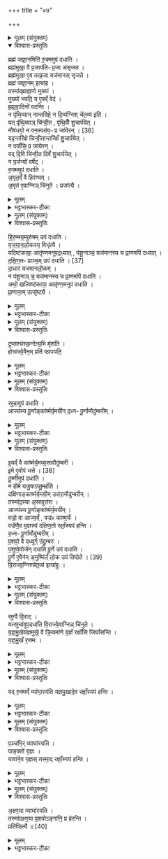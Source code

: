 +++
title = "०७"

+++

<details><summary>मूलम् (संयुक्तम्)</summary>

ब्रह्म॑ जज्ञा॒नमिति॑ रु॒क्ममुप॑ दधाति॒ ब्रह्म॑मुखा॒ वै प्र॒जाप॑तिᳶ प्र॒जा अ॑सृजत॒ ब्रह्म॑मुखा ए॒व तत्प्र॒जा यज॑मानस्सृजते॒ ब्रह्म॑ जज्ञा॒नमित्या॑ह॒ तस्मा॑द्ब्राह्म॒णो मुख्यो॒ मुख्यो॑ भवति॒ य ए॒वव्ँ वेद॑ ब्रह्मवा॒दिनो॑ वदन्ति॒ न पृ॑थि॒व्यान्नान्तरि॑क्षे॒ न दि॒व्य॑ग्निश्चे॑त॒व्य॑ इति॒ यत्पृ॑थि॒व्याञ्चि॑न्वी॒त पृ॑थि॒वीँ शु॒चार्प॑ये॒न्नौष॑धयो॒ न वन॒स्पत॑यः [36]  
प्र जा॑येर॒न्यद॒न्तरि॑क्षे चिन्वी॒तान्तरि॑क्षँ शु॒चार्प॑ये॒न्न वयाँ॑सि॒ प्र जा॑येर॒न्यद्दि॒वि चि॑न्वी॒त दिवँ॑ शु॒चार्प॑ये॒न्न प॒र्जन्यो॑ वर्षेद्रु॒क्ममुप॑ दधात्य॒मृत॒व्ँ वै हिर॑ण्यम॒मृत॑ ए॒वाग्निञ्चि॑नुते॒ प्रजा॑त्यै
</details>

<details open><summary>विश्वास-प्रस्तुतिः</summary>

ब्रह्म॑ जज्ञा॒नमिति॑ रु॒क्ममुप॑ दधाति ।  
ब्रह्म॑मुखा॒ वै प्र॒जाप॑तिᳶ प्र॒जा अ॑सृजत ।  
ब्रह्म॑मुखा ए॒व तत्प्र॒जा यज॑मानस् सृजते ।  
ब्रह्म॑ जज्ञा॒नम् इत्या॑ह ।  
तस्मा॑द्ब्राह्म॒णो मुख्यः॑ ।  
मुख्यो॑ भवति॒ य ए॒वव्ँ वेद॑ ।  
ब्र॒ह्म॒वा॒दिनो॑ वदन्ति ।  
न पृ॑थि॒व्यान् नान्तरि॑क्षे॒  न दि॒व्य॑ग्निश् चे॑त॒व्य॑ इति॑ ।   
यत् पृ॑थि॒व्याञ् चि॑न्वी॒त , पृ॑थि॒वीँ शु॒चार्प॑येत् ।   
नौष॑धयो॒ न वन॒स्पत॑य॒ᳶ प्र जा॑येरन् । [36]  
यद॒न्तरि॑क्षे चिन्वी॒तान्तरि॑क्षँ शु॒चार्प॑येत् ।   
न वयाँ॑सि॒ प्र जा॑येरन् ।  
यद् दि॒वि चि॑न्वी॒त दिवँ॑ शु॒चार्प॑येत् ।   
न प॒र्जन्यो॑ वर्षेद् ।  
रु॒क्ममुप॑ दधाति ।   
अ॒मृत॒व्ँ वै हिर॑ण्यम् ।  
अ॒मृत॑ ए॒वाग्निञ् चि॑नुते ।  प्रजा॑त्यै ।  
</details>

<details><summary>मूलम्</summary>

ब्रह्म॑ जज्ञा॒नमिति॑ रु॒क्ममुप॑ दधाति ।  
ब्रह्म॑मुखा॒ वै प्र॒जाप॑तिᳶ प्र॒जा अ॑सृजत ।  
ब्रह्म॑मुखा ए॒व तत्प्र॒जा यज॑मानस् सृजते ।  
ब्रह्म॑ जज्ञा॒नम् इत्या॑ह ।  
तस्मा॑द्ब्राह्म॒णो मुख्यः॑ ।  
मुख्यो॑ भवति॒ य ए॒वव्ँ वेद॑ ।  
ब्र॒ह्म॒वा॒दिनो॑ वदन्ति ।  
न पृ॑थि॒व्यान् नान्तरि॑क्षे॒  न दि॒व्य॑ग्निश् चे॑त॒व्य॑ इति॑ ।   
यत् पृ॑थि॒व्याञ् चि॑न्वी॒त , पृ॑थि॒वीँ शु॒चार्प॑येत् ।   
नौष॑धयो॒ न वन॒स्पत॑य॒ᳶ प्र जा॑येरन् । [36]  
यद॒न्तरि॑क्षे चिन्वी॒तान्तरि॑क्षँ शु॒चार्प॑येत् ।   
न वयाँ॑सि॒ प्र जा॑येरन् ।  
यद् दि॒वि चि॑न्वी॒त दिवँ॑ शु॒चार्प॑येत् ।   
न प॒र्जन्यो॑ वर्षेद् ।  
रु॒क्ममुप॑ दधाति ।   
अ॒मृत॒व्ँ वै हिर॑ण्यम् ।  
अ॒मृत॑ ए॒वाग्निञ् चि॑नुते ।  प्रजा॑त्यै ।  
</details>

<details><summary>भट्टभास्कर-टीका</summary>

1ब्रह्म जज्ञानमित्यादि ॥ उत्तरवेद्यां पूष्करपर्णेषूत्तरं रुक्ममुपदधाति । ब्रह्ममुखा वा इत्यादि ब्राह्मणम् । प्रथमजाभिधानेन रुक्माभिधानात् ब्रह्मप्राथम्यं प्रजानां प्राधान्यं च ब्राह्मणस्य ॥
</details>

<details><summary>मूलम् (संयुक्तम्)</summary>

हिर॒ण्मय॒म्पुरु॑ष॒मुप॑ दधाति यजमानलो॒कस्य॒ विधृ॑त्यै॒ यदिष्ट॑काया॒ आतृ॑ण्णमनूपद॒ध्यात्प॑शू॒नाञ्च॒ यज॑मानस्य च प्रा॒णमपि॑ दध्याद्दक्षिण॒तः [37]  
प्राञ्च॒मुप॑ दधाति दा॒धार॑ यजमानलो॒कन्न प॑शू॒नाञ्च॒ यज॑मानस्य च प्रा॒णमपि॑ दधा॒त्यथो॒ खल्विष्ट॑काया॒ आतृ॑ण्ण॒मनूप॑ दधाति प्रा॒णाना॒मुत्सृ॑ष्ट्यै
</details>

<details open><summary>विश्वास-प्रस्तुतिः</summary>

हि॒र॒ण्मय॒म्पुरु॑षम् उप॑ दधाति ।  
य॒ज॒मा॒न॒लो॒कस्य॒ विधृ॑त्यै ।  
यदिष्ट॑काया॒ आतृ॑ण्णमनूपद॒ध्यात् , प॑शू॒नाञ्च॒ यज॑मानस्य च प्रा॒णमपि॑ दध्यात् ।   
द॒क्षि॒ण॒तᳶ प्राञ्च॒म् उप॑ दधाति । [37]   
दा॒धार॑ यजमानलो॒कम् ।  
न प॑शू॒नाञ् च॒ यज॑मानस्य च प्रा॒णमपि॑ दधाति ।   
अथो॒ खल्विष्ट॑काया॒ आतृ॑ण्ण॒मनूप॑ दधाति ।   
प्रा॒णाना॒म् उत्सृ॑ष्ट्यै ।  
</details>

<details><summary>मूलम्</summary>

हि॒र॒ण्मय॒म्पुरु॑षम् उप॑ दधाति ।  
य॒ज॒मा॒न॒लो॒कस्य॒ विधृ॑त्यै ।  
यदिष्ट॑काया॒ आतृ॑ण्णमनूपद॒ध्यात् , प॑शू॒नाञ्च॒ यज॑मानस्य च प्रा॒णमपि॑ दध्यात् ।   
द॒क्षि॒ण॒तᳶ प्राञ्च॒म् उप॑ दधाति । [37]   
दा॒धार॑ यजमानलो॒कम् ।  
न प॑शू॒नाञ् च॒ यज॑मानस्य च प्रा॒णमपि॑ दधाति ।   
अथो॒ खल्विष्ट॑काया॒ आतृ॑ण्ण॒मनूप॑ दधाति ।   
प्रा॒णाना॒म् उत्सृ॑ष्ट्यै ।  
</details>

<details><summary>भट्टभास्कर-टीका</summary>

2हिरण्मयमिति ॥ दक्षिणतः प्राञ्चं 'हिरण्यगर्भः' इत्यनेन आतृण्णं छिद्रं अपिदध्यात् नाशयेत् । दाधारेति । छान्दसो लिट्, धारयति । तुजादित्वादभ्यासस्य दीर्घत्वम् । अथो अपि च खल्विति पक्षान्तरम् । लक्षणे अनोः कर्मप्रवचनीयत्वम् ॥
</details>

<details><summary>मूलम् (संयुक्तम्)</summary>

द्र॒प्सश्च॑स्क॒न्देत्य॒भि मृ॑शति॒ होत्रा॑स्वे॒वैन॒म्प्रति॑ ष्ठापयति॒
</details>

<details open><summary>विश्वास-प्रस्तुतिः</summary>

द्र॒प्सश्च॑स्क॒न्देत्य॒भि मृ॑शति ।   
होत्रा॑स्वे॒वैन॒म् प्रति॑ ष्ठापयति॒
</details>

<details><summary>मूलम्</summary>

द्र॒प्सश्च॑स्क॒न्देत्य॒भि मृ॑शति ।   
होत्रा॑स्वे॒वैन॒म् प्रति॑ ष्ठापयति॒
</details>

<details><summary>भट्टभास्कर-टीका</summary>

3अभि मृशतीति ॥ पुरुषं हिरण्मयम् । होत्रास्विति 'अनु सप्त होत्राः' इति लिङ्गात् ॥
</details>

<details><summary>मूलम् (संयुक्तम्)</summary>

स्रुचा॒वुप॑ दधा॒त्याज्य॑स्य पू॒र्णाङ्का॑र्ष्मर्य॒मयी॑न्द॒ध्नᳶ पू॒र्णामौदु॑म्बरीम्
</details>

<details open><summary>विश्वास-प्रस्तुतिः</summary>

स्रुचा॒वुप॑ दधाति ।  
आज्य॑स्य पू॒र्णाङ्का॑र्ष्मर्य॒मयी॑न् द॒ध्नᳶ पू॒र्णामौदु॑म्बरीम् ।  
</details>

<details><summary>मूलम्</summary>

स्रुचा॒वुप॑ दधाति ।  
आज्य॑स्य पू॒र्णाङ्का॑र्ष्मर्य॒मयी॑न् द॒ध्नᳶ पू॒र्णामौदु॑म्बरीम् ।  
</details>

<details><summary>भट्टभास्कर-टीका</summary>

4स्रुचाविति ॥ पुरुषं दक्षिणेनोत्तरेण च । आज्यस्येति । 'पूरणगुण' इति षष्ठीसमासप्रतिषेधात् पूरणार्थैर्योगे षष्ठी ज्ञापिता । कार्ष्मर्यमयीमिति । 'नित्यं वृद्धशरादिभ्यः' इति मयट् । औदुम्बरीमिति । 'अनुदात्तादेश्च' इत्यञ् ॥
</details>

<details><summary>मूलम् (संयुक्तम्)</summary>

इयव्ँ वै का॑र्ष्मर्य॒मय्य॒सावौदु॑म्बरी॒मे ए॒वोप॑ धत्ते [38]  
तू॒ष्णीमुप॑ दधाति॒ न हीमे यजु॒षाप्तु॒मर्ह॑ति॒ दक्षि॑णाङ्कार्ष्मर्य॒मयी॒मुत्त॑रा॒मौदु॑म्बरी॒न्तस्मा॑द॒स्या अ॒सावुत्त॒राज्य॑स्य पू॒र्णाङ्का॑र्ष्मर्य॒मयी॒व्ँवज्रो॒ वा आज्य॒व्ँवज्र॑ᳵ कार्ष्म॒र्यो॑ वज्रे॑णै॒व य॒ज्ञस्य॑ दक्षिण॒तो रक्षाँ॒स्यप॑ हन्ति द॒ध्नᳶ पू॒र्णामौदु॑म्बरीम्प॒शवो॒ वै दध्यूर्गु॑दु॒म्बरᳶ॑ प॒शुष्वे॒वोर्ज॑न्दधाति पू॒र्णे उप॑ दधाति पू॒र्णे ए॒वैन॑म् [39]  
अ॒मुष्मि॑ल्ँलो॒क उप॑ तिष्ठेते वि॒राज्य॒ग्निश्चे॑त॒व्य॑ इत्या॑हु॒स्
</details>

<details open><summary>विश्वास-प्रस्तुतिः</summary>

इ॒यव्ँ वै का॑र्ष्मर्य॒मय्य॒सावौदु॑म्बरी ।  
इ॒मे ए॒वोप॑ धत्ते । [38]  
तू॒ष्णीमुप॑ दधाति ।  
न हीमे यजु॒षाऽप्तु॒मर्ह॑ति ।  
दक्षि॑णाङ्कार्ष्मर्य॒मयी॒म् उत्त॑रा॒मौदु॑म्बरीम् ।  
तस्मा॑द॒स्या अ॒सावुत्त॑रा ।  
आज्य॑स्य पू॒र्णाङ्का॑र्ष्मर्य॒मयी॑म् ।   
वज्रो॒ वा आज्य॒व्ँ , वज्र॑ᳵ काष्म॒र्यः॑ ।  
वज्रे॑णै॒व य॒ज्ञस्य॑ दक्षिण॒तो रक्षाँ॒स्यप॑ हन्ति ।  
द॒ध्नᳶ पू॒र्णामौदु॑म्बरीम् ।  
प॒शवो॒ वै दध्यूर्ग् उ॑दु॒म्बरः॑ ।   
प॒शुष्वे॒वोर्ज॑न् दधाति
पू॒र्णे उप॑ दधाति ।  
पू॒र्णे ए॒वैन॑म्  अ॒मुष्मि॑ल्ँ लो॒क उप॑ तिष्ठेते । [39]   
वि॒राज्य॒ग्निश्चे॑त॒व्य॑ इत्या॑हुः ।  
</details>

<details><summary>मूलम्</summary>

इ॒यव्ँ वै का॑र्ष्मर्य॒मय्य॒सावौदु॑म्बरी ।  
इ॒मे ए॒वोप॑ धत्ते । [38]  
तू॒ष्णीमुप॑ दधाति ।  
न हीमे यजु॒षाऽप्तु॒मर्ह॑ति ।  
दक्षि॑णाङ्कार्ष्मर्य॒मयी॒म् उत्त॑रा॒मौदु॑म्बरीम् ।  
तस्मा॑द॒स्या अ॒सावुत्त॑रा ।  
आज्य॑स्य पू॒र्णाङ्का॑र्ष्मर्य॒मयी॑म् ।   
वज्रो॒ वा आज्य॒व्ँ , वज्र॑ᳵ काष्म॒र्यः॑ ।  
वज्रे॑णै॒व य॒ज्ञस्य॑ दक्षिण॒तो रक्षाँ॒स्यप॑ हन्ति ।  
द॒ध्नᳶ पू॒र्णामौदु॑म्बरीम् ।  
प॒शवो॒ वै दध्यूर्ग् उ॑दु॒म्बरः॑ ।   
प॒शुष्वे॒वोर्ज॑न् दधाति
पू॒र्णे उप॑ दधाति ।  
पू॒र्णे ए॒वैन॑म्  अ॒मुष्मि॑ल्ँ लो॒क उप॑ तिष्ठेते । [39]   
वि॒राज्य॒ग्निश्चे॑त॒व्य॑ इत्या॑हुः ।  
</details>

<details><summary>भट्टभास्कर-टीका</summary>

5इयं वा इत्यादि ॥ गतम् ॥  
+++(सम्पादकटिप्पनी - विस्तृतं व्याख्यानमन्यत्र मृग्यम् ।)+++
</details>

<details><summary>मूलम् (संयुक्तम्)</summary>

स्रुग्वै वि॒राड्यत्स्रुचा॑वुप॒दधा॑ति वि॒राज्ये॒वाग्निञ्चि॑नुते यज्ञमु॒खेय॑ज्ञमुखे॒ वै क्रि॒यमा॑णे य॒ज्ञँ रक्षाँ॑सि जिघाँसन्ति यज्ञमु॒खँ रु॒क्मो
</details>

<details open><summary>विश्वास-प्रस्तुतिः</summary>

स्रुग्वै वि॒राट् ।  
यत्स्रुचा॑वुप॒दधा॑ति वि॒राज्ये॒वाग्निञ् चि॑नुते ।  
य॒ज्ञ॒मु॒खेय॑ज्ञमुखे॒ वै क्रि॒यमा॑णे य॒ज्ञँ रक्षाँ॑सि जिघाँसन्ति ।   
य॒ज्ञ॒मु॒खँ रु॒क्मः ।   
</details>

<details><summary>मूलम्</summary>

स्रुग्वै वि॒राट् ।  
यत्स्रुचा॑वुप॒दधा॑ति वि॒राज्ये॒वाग्निञ् चि॑नुते ।  
य॒ज्ञ॒मु॒खेय॑ज्ञमुखे॒ वै क्रि॒यमा॑णे य॒ज्ञँ रक्षाँ॑सि जिघाँसन्ति ।   
य॒ज्ञ॒मु॒खँ रु॒क्मः ।   
</details>

<details><summary>भट्टभास्कर-टीका</summary>

6स्रुग्वै विराडिति ॥ विराजनशीलत्वाद्विराट्, साधनत्वाद्वा ॥
</details>

<details><summary>मूलम् (संयुक्तम्)</summary>

यद्रु॒क्मव्व्ँया॑घा॒रय॑ति यज्ञमु॒खादे॒व रक्षाँ॒स्यप॑ हन्ति
</details>

<details open><summary>विश्वास-प्रस्तुतिः</summary>

यद् रु॒क्मव्ँ व्या॑घा॒रय॑ति यज्ञमु॒खादे॒व रक्षाँ॒स्यप॑ हन्ति ।   
</details>

<details><summary>मूलम्</summary>

यद् रु॒क्मव्ँ व्या॑घा॒रय॑ति यज्ञमु॒खादे॒व रक्षाँ॒स्यप॑ हन्ति ।   
</details>

<details><summary>भट्टभास्कर-टीका</summary>

7व्याघारयतीति ॥ उत्तरवेदिवत् ॥  +++( सम्पादकटिप्पनी - विस्तृतं व्याख्यानमन्यत्र मृग्यम्। )+++
</details>

<details><summary>मूलम् (संयुक्तम्)</summary>

प॒ञ्चभि॒र्व्याघा॑रयति॒ पाङ्क्तो॑ य॒ज्ञो यावा॑ने॒व य॒ज्ञस्तस्मा॒द्रक्षाँ॒स्यप॑ हन्त्य्
</details>

<details open><summary>विश्वास-प्रस्तुतिः</summary>

प॒ञ्चभि॒र् व्याघा॑रयति ।  
पाङ्क्तो॑ य॒ज्ञः ।  
यावा॑ने॒व य॒ज्ञस् तस्मा॒द् रक्षाँ॒स्यप॑ हन्ति ।  
</details>

<details><summary>मूलम्</summary>

प॒ञ्चभि॒र् व्याघा॑रयति ।  
पाङ्क्तो॑ य॒ज्ञः ।  
यावा॑ने॒व य॒ज्ञस् तस्मा॒द् रक्षाँ॒स्यप॑ हन्ति ।  
</details>

<details><summary>भट्टभास्कर-टीका</summary>

8पञ्चभिरिति ॥ 'सिंहीरसि' इत्यादिभिः । 'झल्युपोत्तमम्' इत्युपोत्तमस्य उदात्तत्वम् । पाङ्क्त इति । धानादिपञ्चकसाध्यत्वात् ॥
</details>

<details><summary>मूलम् (संयुक्तम्)</summary>

अक्ष्ण॒या व्याघा॑रयति॒ तस्मा॑दक्ष्ण॒या प॒शवोऽङ्गा॑नि॒ प्र ह॑रन्ति॒ प्रति॑ष्ठित्यै ॥ [40]  
</details>

<details open><summary>विश्वास-प्रस्तुतिः</summary>

अ॒क्ष्ण॒या व्याघा॑रयति ।   
तस्मा॑दक्ष्ण॒या प॒शवोऽङ्गा॑नि॒ प्र ह॑रन्ति ।  
प्रति॑ष्ठित्यै ॥ [40]  
</details>

<details><summary>मूलम्</summary>

अ॒क्ष्ण॒या व्याघा॑रयति ।   
तस्मा॑दक्ष्ण॒या प॒शवोऽङ्गा॑नि॒ प्र ह॑रन्ति ।  
प्रति॑ष्ठित्यै ॥ [40]  
</details>

<details><summary>भट्टभास्कर-टीका</summary>

9अक्ष्णयेति ॥ कोणगत्या दक्षिणमंसं उत्तरां श्रोणीं दक्षिणमुत्तरमंसं मध्यमिति । अङ्गानि चरणादीन्यक्ष्णया न्यस्यति शयनादिषु च उपसंहरति । तस्मादक्ष्णया व्याघारणं प्रतिष्ठित्यै भवति पशूनाम् ॥

इति पञ्चमे द्वितीये सप्तमोनुवाकः ॥  
</details>
